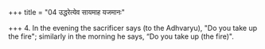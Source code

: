 +++
title = "04 उद्धरेत्येव सायमाह यजमानः"

+++
4. In the evening the sacrificer says (to the Adhvaryu), "Do you take up the fire"; similarly in the morning he says, “Do you take up (the fire)".  
